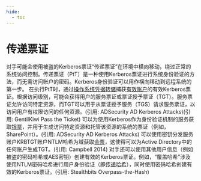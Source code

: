 ```yaml
---
hide:
  - toc
---
```


# 传递票证

对手可能会使用被盗的Kerberos票证“传递票证”在环境中横向移动，绕过正常的系统访问控制。传递票证（PtT）是一种使用Kerberos票证进行系统身份验证的方法，而无需访问账户的密码。Kerberos身份验证可以用作横向移动到远程系统的第一步。  在执行PtT时，通过[操作系统凭据转储](https://attack.mitre.org/techniques/T1003)捕获[有效账户](https://attack.mitre.org/techniques/T1078)的有效Kerberos票证。根据访问级别，可能会获得用户的服务票证或票证授予票证（TGT）。服务票证允许访问特定资源，而TGT可以用于从票证授予服务（TGS）请求服务票证，以访问用户有权限访问的任何资源。(引用: ADSecurity AD Kerberos Attacks)(引用: GentilKiwi Pass the Ticket)  可以为使用Kerberos作为身份验证机制的服务获取[银票](https://attack.mitre.org/techniques/T1558/002)，并用于生成访问特定资源和托管该资源的系统的票证（例如，SharePoint）。(引用: ADSecurity AD Kerberos Attacks)  可以使用密钥分发服务账户KRBTGT账户NTLM哈希为域获取[金票](https://attack.mitre.org/techniques/T1558/001)，这使得可以为Active Directory中的任何账户生成TGT。(引用: Campbell 2014)  对手还可以使用其他用户信息（例如被盗的密码哈希或AES密钥）创建有效的Kerberos票证。例如，“覆盖哈希”涉及使用NTLM密码哈希进行用户身份验证（即[传递哈希](https://attack.mitre.org/techniques/T1550/002)），同时使用密码哈希创建有效的Kerberos票证。(引用: Stealthbits Overpass-the-Hash)
